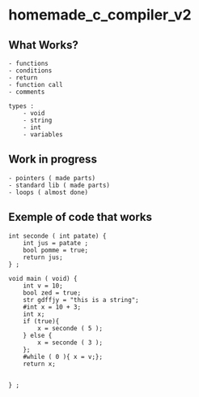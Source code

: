 # homemade_c_compiler_v2



## What Works?
	- functions
	- conditions
	- return
	- function call
	- comments 
	
	types : 
		- void
		- string
		- int 
		- variables

## Work in progress

	- pointers ( made parts) 
	- standard lib ( made parts)
	- loops ( almost done)
	
	
## Exemple of code that works
```
int seconde ( int patate) {
	int jus = patate ;
	bool pomme = true;
	return jus;
} ;

void main ( void) {
	int v = 10;
	bool zed = true;
	str gdffjy = "this is a string";
	#int x = 10 + 3;
	int x;
	if (true){
		x = seconde ( 5 );
	} else {
		x = seconde ( 3 );
	};
	#while ( 0 ){ x = v;};
	return x;
	
	
} ;

```	
